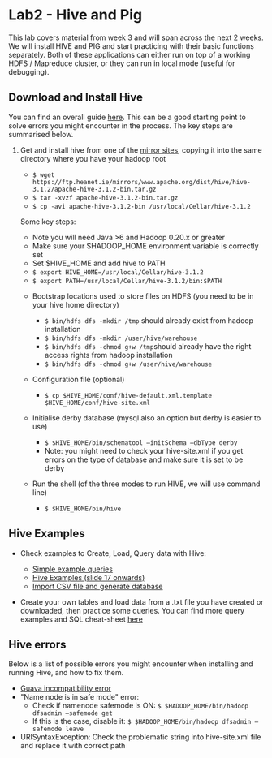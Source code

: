 # Lab2 - Hive and Pig

This lab covers material from week 3 and will span across the next 2 weeks.
We will install HIVE and PIG and start practicing with their basic functions separately. 
Both of these applications can either run on top of a working HDFS / Mapreduce cluster, or they can run in local mode (useful for debugging).

## Download and Install Hive
You can find an overall guide [here](https://cwiki.apache.org/confluence/display/Hive/GettingStarted#GettingStarted-RunningHive). This can be a good starting point to solve errors you might encounter in the process. The key steps are summarised below.
<!-- install on mac: https://bigdatalatte.wordpress.com/2017/02/01/install-hadoop-yarn-hive-on-a-macbook-pro-el-capitan/-->

1. Get and install hive from one of the [mirror sites](http://www.apache.org/dyn/closer.cgi/hive/), copying it into the same directory where you have your hadoop root

   - `$ wget https://ftp.heanet.ie/mirrors/www.apache.org/dist/hive/hive-3.1.2/apache-hive-3.1.2-bin.tar.gz `
   - `$ tar -xvzf apache-hive-3.1.2-bin.tar.gz `
   - `$ cp -avi apache-hive-3.1.2-bin /usr/local/Cellar/hive-3.1.2`

   Some key steps:
   
   * Note you will need Java >6 and Hadoop 0.20.x or greater  
   * Make sure your $HADOOP_HOME environment variable is correctly set
   * Set $HIVE_HOME and add hive to PATH
   
   - `$ export HIVE_HOME=/usr/local/Cellar/hive-3.1.2`
   - `$ export PATH=/usr/local/Cellar/hive-3.1.2/bin:$PATH`
   
   * Bootstrap locations used to store files on HDFS (you need to be in your hive home directory)
      - `$ bin/hdfs dfs -mkdir /tmp` should already exist from hadoop installation
      - `$ bin/hdfs dfs -mkdir /user/hive/warehouse`
      - `$ bin/hdfs dfs -chmod g+w /tmp`should already have the right access rights from hadoop installation
      - `$ bin/hdfs dfs -chmod g+w /user/hive/warehouse`
   
   * Configuration file (optional)
      - `$ cp $HIVE_HOME/conf/hive-default.xml.template $HIVE_HOME/conf/hive-site.xml`
   
   * Initialise derby database (mysql also an option but derby is easier to use)
     - `$ $HIVE_HOME/bin/schematool –initSchema –dbType derby`
     - Note: you might need to check your hive-site.xml if you get errors on the type of database and make sure it is set to be derby
   
   * Run the shell (of the three modes to run HIVE, we will use command line)
      - `$ $HIVE_HOME/bin/hive`

## Hive Examples
* Check examples to Create, Load, Query data with Hive:
   - [Simple example queries](https://www.java-success.com/10-setting-getting-started-hive-mac/)
   - [Hive Examples (slide 17 onwards)](http://courses.coreservlets.com/Course-Materials/pdf/hadoop/07-Hive-01.pdf)
   - [Import CSV file and generate database](http://djkooks.github.io/hadoop-hive-setup)
   
* Create your own tables and load data from a .txt file you have created or downloaded, then practice some queries.
   You can find more query examples and SQL cheat-sheet [here](https://hortonworks.com/blog/hive-cheat-sheet-for-sql-users/)
   
## Hive errors
Below is a list of possible errors you might encounter when installing and running Hive, and how to fix them.

*  [Guava incompatibility error](https://phoenixnap.com/kb/install-hive-on-ubuntu)
*  "Name node is in safe mode" error:
   - Check if namenode safemode is ON: `$ $HADOOP_HOME/bin/hadoop dfsadmin –safemode get`
   - If this is the case, disable it: `$ $HADOOP_HOME/bin/hadoop dfsadmin –safemode leave`
* URISyntaxException: Check the problematic string into hive-site.xml file and replace it with correct path


